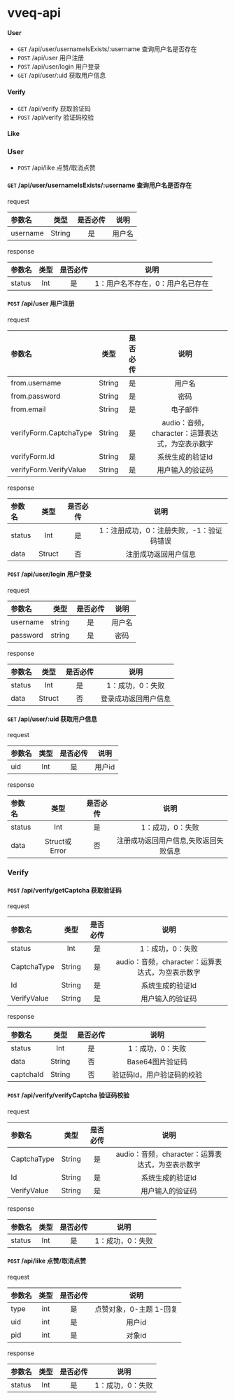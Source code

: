 # vveq-api 

#### User

* `GET`  /api/user/usernameIsExists/:username  查询用户名是否存在
* `POST` /api/user 用户注册
* `POST` /api/user/login 用户登录
* `GET`  /api/user/:uid 获取用户信息

#### Verify

* `GET` /api/verify 获取验证码
* `POST` /api/verify 验证码校验

#### Like

### User

* `POST` /api/like 点赞/取消点赞

#### `GET` /api/user/usernameIsExists/:username  查询用户名是否存在

request

参数名|类型|是否必传|说明
:--|:--:|:--:|:--:
username|String|是|用户名

response

参数名|类型|是否必传|说明
:--|:--:|:--:|:--:
status|Int|是|1：用户名不存在，0：用户名已存在

#### `POST` /api/user 用户注册

request

参数名|类型|是否必传|说明
:--|:--:|:--:|:--:
from.username|String|是|用户名
from.password|String|是|密码
from.email|String|是|电子邮件
verifyForm.CaptchaType|String|是|audio：音频，character：运算表达式，为空表示数字
verifyForm.Id|String|是|系统生成的验证Id
verifyForm.VerifyValue|String|是|用户输入的验证码

response

参数名|类型|是否必传|说明
:--|:--:|:--:|:--:
status|Int|是|1：注册成功，0：注册失败，-1：验证码错误
data|Struct|否|注册成功返回用户信息

#### `POST` /api/user/login 用户登录

request

参数名|类型|是否必传|说明
:--|:--:|:--:|:--:
username|string|是|用户名
password|string|是|密码

response 

参数名|类型|是否必传|说明
:--|:--:|:--:|:--:
status|Int|是|1：成功，0：失败
data|Struct|否|登录成功返回用户信息


#### `GET`  /api/user/:uid 获取用户信息

request

参数名|类型|是否必传|说明
:--|:--:|:--:|:--:
uid|Int|是|用户id

response 

参数名|类型|是否必传|说明
:--|:--:|:--:|:--:
status|Int|是|1：成功，0：失败
data|Struct或Error|否|注册成功返回用户信息,失败返回失败信息

### Verify

#### `POST` /api/verify/getCaptcha 获取验证码

request

参数名|类型|是否必传|说明
:--|:--:|:--:|:--:
status|Int|是|1：成功，0：失败
CaptchaType|String|是|audio：音频，character：运算表达式，为空表示数字
Id|String|是|系统生成的验证Id
VerifyValue|String|是|用户输入的验证码

response

参数名|类型|是否必传|说明
:--|:--:|:--:|:--:
status|Int|是|1：成功，0：失败
data|String|否|Base64图片验证码
captchaId|String|否|验证码Id，用户验证码的校验

#### `POST` /api/verify/verifyCaptcha 验证码校验

request

参数名|类型|是否必传|说明
:--|:--:|:--:|:--:
CaptchaType|String|是|audio：音频，character：运算表达式，为空表示数字
Id|String|是|系统生成的验证Id
VerifyValue|String|是|用户输入的验证码

response

参数名|类型|是否必传|说明
:--|:--:|:--:|:--:
status|Int|是|1：成功，0：失败

#### `POST` /api/like 点赞/取消点赞

request

参数名|类型|是否必传|说明
:--|:--:|:--:|:--:
type|int|是|点赞对象，0-主题 1-回复
uid|int|是|用户id
pid|int|是|对象id

response

参数名|类型|是否必传|说明
:--|:--:|:--:|:--:
status|Int|是|1：成功，0：失败
